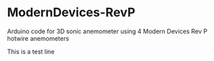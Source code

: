 # ModernDevices-RevP
Arduino code for 3D sonic anemometer using 4 Modern Devices Rev P hotwire anemometers

This is a test line

